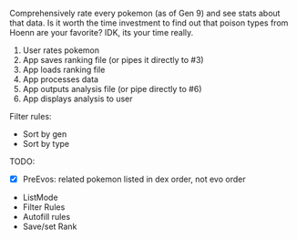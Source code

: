 Comprehensively rate every pokemon (as of Gen 9) and see stats about that data.
Is it worth the time investment to find out that poison types from Hoenn are your favorite? IDK, its your time really.



1. User rates pokemon
2. App saves ranking file (or pipes it directly to #3)
3. App loads ranking file
4. App processes data
5. App outputs analysis file (or pipe directly to #6)
6. App displays analysis to user

Filter rules:
- Sort by gen
- Sort by type

TODO:
- [x] PreEvos: related pokemon listed in dex order, not evo order
- ListMode
- Filter Rules
- Autofill rules
- Save/set Rank 
